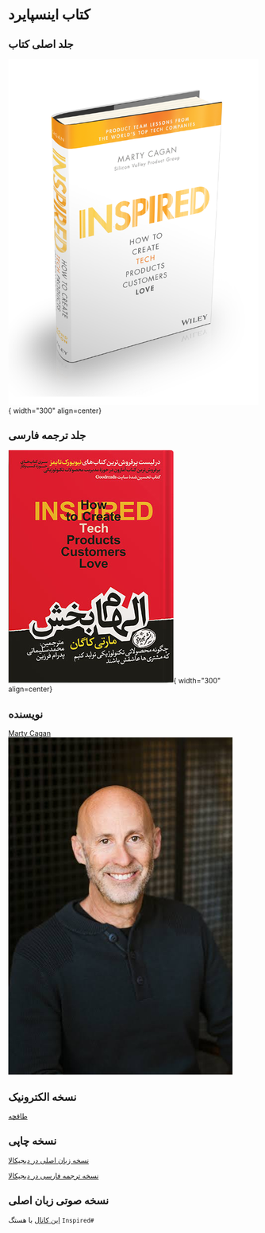# کتاب اینسپایرد

## جلد اصلی کتاب
![inspired-book](./statics/img/Inspired-book-cover.png){ width="300" align=center}

## جلد ترجمه فارسی
![inspired-book](./statics/img/Inspired-fa.jpg){ width="300" align=center}

## نویسنده
[Marty Cagan](https://www.linkedin.com/in/cagan)
![Marty Cagan](./statics/img/marty-cagan.jpeg)

## نسخه الکترونیک

[طاقچه](https://taaghche.com/book/96756/%D8%A7%D9%84%D9%87%D8%A7%D9%85-%D8%A8%D8%AE%D8%B4)

## نسخه چاپی

[نسخه زبان اصلی در دیجیکالا](https://taaghche.com/book/96756/%D8%A7%D9%84%D9%87%D8%A7%D9%85-%D8%A8%D8%AE%D8%B4)

[نسخه ترجمه فارسی در دیجیکالا](https://www.digikala.com/product/dkp-4064047/%DA%A9%D8%AA%D8%A7%D8%A8-%D8%A7%D9%84%D9%87%D8%A7%D9%85-%D8%A8%D8%AE%D8%B4-%D8%A7%D8%AB%D8%B1-%D9%85%D8%A7%D8%B1%D8%AA%DB%8C-%DA%A9%D8%A7%DA%AF%D8%A7%D9%86-%D9%86%D8%B4%D8%B1-%D9%87%D9%88%D8%B1%D9%85%D8%B2%D8%AF/)

## نسخه صوتی زبان اصلی
[این کانال](https://t.me/productinbox) با هستگ `Inspired#`